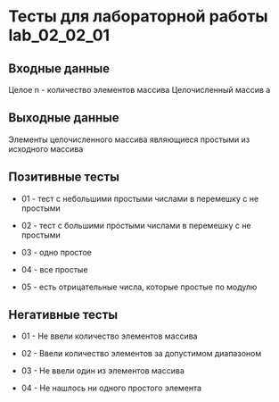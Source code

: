 # Тесты для лабораторной работы lab_02_02_01

## Входные данные

Целое n - количество элементов массива
Целочисленный массив a

## Выходные данные

Элементы целочисленного массива являющиеся простыми из исходного массива

## Позитивные тесты

- 01 - тест с небольшими простыми числами в перемешку с не простыми

- 02 - тест с большими простыми числами в перемешку с не простыми

- 03 - одно простое

- 04 - все простые

- 05 - есть отрицательные числа, которые простые по модулю


## Негативные тесты

- 01 - Не ввели количество элементов массива

- 02 - Ввели количество элементов за допустимом диапазоном

- 03 - Не ввели один из элементов массива

- 04 - Не нашлось ни одного простого элемента
